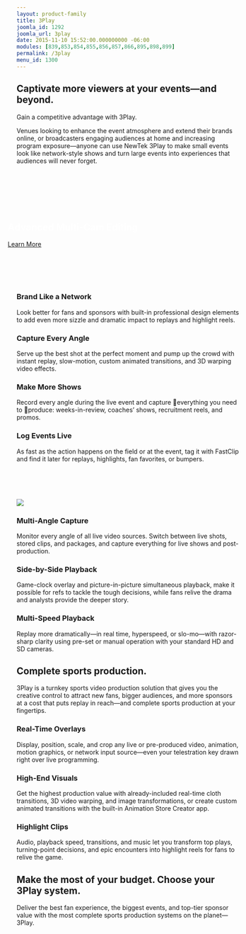 ```yaml
---
layout: product-family
title: 3Play
joomla_id: 1292
joomla_url: 3play
date: 2015-11-10 15:52:00.000000000 -06:00
modules: [839,853,854,855,856,857,866,895,898,899]
permalink: /3play
menu_id: 1300
---
```

<link type="text/css" rel="stylesheet" href="/templates/newtekv2/css/custom/3play.css" />
<style scoped="scoped" type="text/css">
	<!-- .cta-bar {
		padding: 40px 30px;
		margin: 60px -50px!important;
	}
	-->
</style>
<div class="centered-content frame2">
	<h2>Captivate more viewers at your events—and beyond.</h2>
	<p class="sub-heading">Gain a competitive advantage with 3Play.</p>
	<p>Venues looking to enhance the event atmosphere and extend their brands online, or broadcasters engaging audiences at home and increasing program exposure—anyone can use NewTek 3Play to make small events look like network-style shows and turn large events into experiences that audiences will never forget.</p>
</div>
<div class="cta-bar clearfix">
	<h2 style="color: #fff;">Advanced Multi-Cam Editing</h2><a href="/3play/multi-cam-editing" class="cta">Learn More</a>
</div>
<div class="floating-feature">
	<div class="feature p1">
		<h3>Brand Like a Network</h3>
		<p>Look better for fans and sponsors with built-in professional design elements to add even more sizzle and dramatic impact to replays and highlight reels.</p>
	</div>
	<div class="feature p2">
		<h3>Capture Every Angle</h3>
		<p>Serve up the best shot at the perfect moment and pump up the crowd with instant replay, slow-motion, custom animated transitions, and 3D warping video effects.</p>
	</div>
	<div class="feature p3">
		<h3>Make More Shows</h3>
		<p>Record every angle during the live event and capture everything you need to produce: weeks-in-review, coaches’ shows, recruitment reels, and promos.</p>
	</div>
	<div class="feature p4">
		<h3>Log Events Live</h3>
		<p>As fast as the action happens on the field or at the event, tag it with FastClip and find it later for replays, highlights, fan favorites, or bumpers.</p>
	</div>
	<div class="line l1">&nbsp;</div>
	<div class="line l2">&nbsp;</div>
	<div class="line l3">&nbsp;</div>
	<div class="line l4">&nbsp;</div><img alt=" " title="" src="{{"images/product-3p4800-setup.jpg" | cdn }}" />
</div>
<div class="clearfix">
	<div class="full-feature">
		<h3>Multi-Angle Capture</h3>
		<p>Monitor every angle of all live video sources. Switch between live shots, stored clips, and packages, and capture everything for live shows and post-production.</p>
	</div>
	<div class="full-feature">
		<h3>Side-by-Side Playback</h3>
		<p>Game-clock overlay and picture-in-picture simultaneous playback, make it possible for refs to tackle the tough decisions, while fans relive the drama and analysts provide the deeper story.</p>
	</div>
	<div class="full-feature">
		<h3>Multi-Speed Playback</h3>
		<p>Replay more dramatically—in real time, hyperspeed, or slo-mo—with razor-sharp clarity using pre-set or manual operation with your standard HD and SD cameras.</p>
	</div>
</div>
<div class="heading-bar">
	<h2>Complete sports production.</h2>
	<p>3Play is a turnkey sports video production solution that gives you the creative control to attract new fans, bigger audiences, and more sponsors at a cost that puts replay in reach—and complete sports production at your fingertips.</p>
</div>
<div class="clearfix">
	<div class="full-feature">
		<h3>Real-Time Overlays</h3>
		<p>Display, position, scale, and crop any live or pre-produced video, animation, motion graphics, or network input source—even your telestration key drawn right over live programming.</p>
	</div>
	<div class="full-feature">
		<h3>High-End Visuals</h3>
		<p>Get the highest production value with already-included real-time cloth transitions, 3D video warping, and image transformations, or create custom animated transitions with the built-in Animation Store Creator app.</p>
	</div>
	<div class="full-feature">
		<h3>Highlight Clips</h3>
		<p>Audio, playback speed, transitions, and music let you transform top plays, turning-point decisions, and epic encounters into highlight reels for fans to relive the game.</p>
	</div>
</div>
<div class="product-list-heading align-center">
	<h2>Make the most of your budget. Choose your 3Play system.</h2>
	<p>Deliver the best fan experience, the biggest events, and top-tier sponsor value with the most complete sports production systems on the planet—3Play.</p>
</div>
